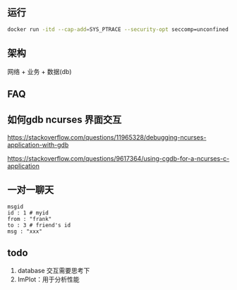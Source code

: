## 运行

```bash
docker run -itd --cap-add=SYS_PTRACE --security-opt seccomp=unconfined -p 9000:22 -p 9001:9001 -v /Users/frank/Documents/pro:/home/pro burger:v1 /bin/bash
```

## 架构

网络 + 业务 + 数据(db)


## FAQ

## 如何gdb ncurses 界面交互

https://stackoverflow.com/questions/11965328/debugging-ncurses-application-with-gdb

https://stackoverflow.com/questions/9617364/using-cgdb-for-a-ncurses-c-application

## 一对一聊天

```
msgid 
id : 1 # myid
from : "frank"
to : 3 # friend's id
msg : "xxx"
```

## todo 

1. database 交互需要思考下
2. ImPlot：用于分析性能
